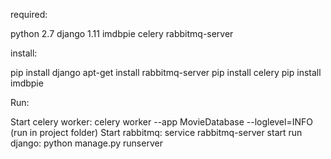 required:

python 2.7
django 1.11
imdbpie
celery
rabbitmq-server

install:

pip install django
apt-get install rabbitmq-server
pip install celery
pip install imdbpie

Run:

Start celery worker: celery worker --app MovieDatabase --loglevel=INFO (run in project folder)
Start rabbitmq: service rabbitmq-server start
run django: python manage.py runserver
